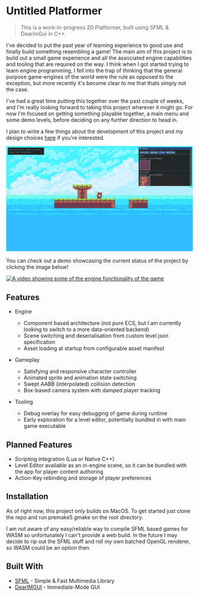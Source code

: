 <!-- [![header][header-url]][header-link] -->

# Untitled Platformer

> This is a work-in-progress 2D Platformer, built using SFML & DearImGui in C++.

I've decided to put the past year of learning experience to good use and finally build something resembling a game!
The main aim of this project is to build out a small game experience and all the associated engine capabilities and tooling that are required on the way. I think when I got started trying to learn engine programming, I fell into the trap of thinking that the general purpose game-engines of the world were the rule as opposed to the exception, but more recently it's become clear to me that thats simply not the case.

I've had a great time putting this together over the past couple of weeks, and I'm really looking forward to taking this project wherever it might go. For now I'm focused on getting something playable together, a main menu and some demo levels, before deciding on any further direction to head in.

I plan to write a few things about the development of this project and my design choices [here](https://samhaskell.dev/) if you're interested.

![A screenshot of the game, with debug overlay shown](./res/game.png)

You can check out a demo showcasing the current status of the project by clicking the image below!

[![A video showing some of the engine functionality of the game](https://img.youtube.com/vi/P-MXMrSFqmk/0.jpg)](https://www.youtube.com/watch?v=P-MXMrSFqmk)

## Features

* Engine
  * Component based architecture (not pure ECS, but I am currently looking to switch to a more data-oriented backend)
  * Scene switching and deserialisation from custom level json specification
  * Asset loading at startup from configurable asset manifest

* Gameplay
  * Satisfying and responsive character controller
  * Animated sprite and animation state switching
  * Swept AABB (interpolated) collision detection
  * Box-based camera system with damped player tracking

* Tooling
  * Debug overlay for easy debugging of game during runtime
  * Early exploration for a level editor, potentially bundled in with main game executable
 
## Planned Features

* Scripting integration (Lua or Native C++)
* Level Editor available as an in-engine scene, so it can be bundled with the app for player content authoring
* Action-Key rebinding and storage of player preferences

## Installation

As of right now, this project only builds on MacOS. To get started just clone the repo and run premake5 gmake on the root directory.

I am not aware of any easy/reliable way to compile SFML based games for WASM so unfortunately I can't provide a web build. In the future I may decide to rip out the SFML stuff and roll my own batched OpenGL renderer, so WASM could be an option then.

## Built With

* [SFML](https://www.sfml-dev.org/) - Simple & Fast Multimedia Library
* [DearIMGUI](https://github.com/ocornut/imgui) - Immediate-Mode GUI
